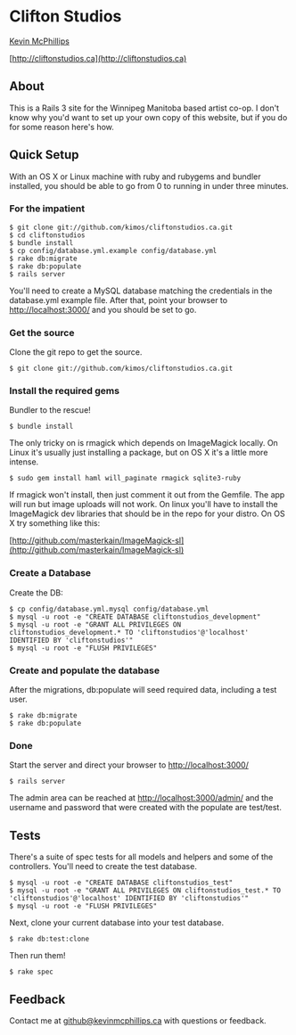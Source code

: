 # Clifton Studios

[Kevin McPhillips](mailto:github@kevinmcphillips.ca)

[http://cliftonstudios.ca](http://cliftonstudios.ca)


## About

This is a Rails 3 site for the Winnipeg Manitoba based artist co-op. I don't know why you'd want to set up your own copy of this website, but if you do for some reason here's how.

## Quick Setup

With an OS X or Linux machine with ruby and rubygems and bundler installed, you should be able to go from 0 to running in under three minutes. 

### For the impatient

    $ git clone git://github.com/kimos/cliftonstudios.ca.git
    $ cd cliftonstudios
    $ bundle install
    $ cp config/database.yml.example config/database.yml
    $ rake db:migrate
    $ rake db:populate
    $ rails server

You'll need to create a MySQL database matching the credentials in the database.yml example file. After that, point your browser to [http://localhost:3000/](http://localhost:3000/) and you should be set to go.

### Get the source

Clone the git repo to get the source.

    $ git clone git://github.com/kimos/cliftonstudios.ca.git

### Install the required gems

Bundler to the rescue!

    $ bundle install

The only tricky on is rmagick which depends on ImageMagick locally. On Linux it's usually just installing a package, but on OS X it's a little more intense.  

    $ sudo gem install haml will_paginate rmagick sqlite3-ruby

If rmagick won't install, then just comment it out from the Gemfile. The app will run but image uploads will not work. On linux you'll have to install the ImageMagick dev libraries that should be in the repo for your distro. On OS X try something like this:  

[http://github.com/masterkain/ImageMagick-sl](http://github.com/masterkain/ImageMagick-sl)


### Create a Database

Create the DB:

    $ cp config/database.yml.mysql config/database.yml
    $ mysql -u root -e "CREATE DATABASE cliftonstudios_development"
    $ mysql -u root -e "GRANT ALL PRIVILEGES ON cliftonstudios_development.* TO 'cliftonstudios'@'localhost' IDENTIFIED BY 'cliftonstudios'"
    $ mysql -u root -e "FLUSH PRIVILEGES"


### Create and populate the database

After the migrations, db:populate will seed required data, including a test user.

    $ rake db:migrate
    $ rake db:populate


### Done

Start the server and direct your browser to [http://localhost:3000/](http://localhost:3000/)

    $ rails server

The admin area can be reached at [http://localhost:3000/admin/](http://localhost:3000/admin/) and the username and password that were created with the populate are test/test.


## Tests

There's a suite of spec tests for all models and helpers and some of the controllers. You'll need to create the test database.

    $ mysql -u root -e "CREATE DATABASE cliftonstudios_test"
    $ mysql -u root -e "GRANT ALL PRIVILEGES ON cliftonstudios_test.* TO 'cliftonstudios'@'localhost' IDENTIFIED BY 'cliftonstudios'"
    $ mysql -u root -e "FLUSH PRIVILEGES"

Next, clone your current database into your test database.

    $ rake db:test:clone

Then run them!

    $ rake spec


## Feedback

Contact me at [github@kevinmcphillips.ca](mailto:github@kevinmcphillips.ca) with questions or feedback.
